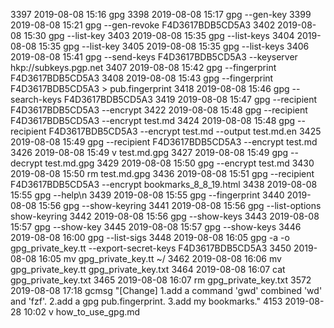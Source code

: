  3397  2019-08-08 15:16  gpg
 3398  2019-08-08 15:17  gpg --gen-key
 3399  2019-08-08 15:21  gpg --gen-revoke F4D3617BDB5CD5A3
 3402  2019-08-08 15:30  gpg --list-key
 3403  2019-08-08 15:35  gpg --list-keys
 3404  2019-08-08 15:35  gpg --list-key
 3405  2019-08-08 15:35  gpg --list-keys
 3406  2019-08-08 15:41  gpg --send-keys F4D3617BDB5CD5A3 --keyserver hkp://subkeys.pgp.net
 3407  2019-08-08 15:42  gpg --fingerprint F4D3617BDB5CD5A3
 3408  2019-08-08 15:43  gpg --fingerprint F4D3617BDB5CD5A3 > pub.fingerprint
 3418  2019-08-08 15:46  gpg --search-keys F4D3617BDB5CD5A3
 3419  2019-08-08 15:47  gpg --recipient F4D3617BDB5CD5A3 --encrypt 
 3422  2019-08-08 15:48  gpg --recipient F4D3617BDB5CD5A3 --encrypt test.md
 3424  2019-08-08 15:48  gpg --recipient F4D3617BDB5CD5A3 --encrypt test.md --output test.md.en
 3425  2019-08-08 15:49  gpg --recipient F4D3617BDB5CD5A3 --encrypt test.md
 3426  2019-08-08 15:49  v test.md.gpg
 3427  2019-08-08 15:49  gpg --decrypt test.md.gpg
 3429  2019-08-08 15:50  gpg --encrypt test.md
 3430  2019-08-08 15:50  rm test.md.gpg
 3436  2019-08-08 15:51  gpg --recipient F4D3617BDB5CD5A3 --encrypt bookmarks_8_8_19.html
 3438  2019-08-08 15:55  gpg --help\\n
 3439  2019-08-08 15:55  gpg --fingerprint
 3440  2019-08-08 15:56  gpg --show-keyring
 3441  2019-08-08 15:56  gpg --list-options show-keyring
 3442  2019-08-08 15:56  gpg --show-keys
 3443  2019-08-08 15:57  gpg --show-key
 3445  2019-08-08 15:57  gpg --show-keys
 3446  2019-08-08 16:00  gpg --list-sigs
 3448  2019-08-08 16:05  gpg -a -o gpg_private_key.tt --export-secret-keys F4D3617BDB5CD5A3
 3450  2019-08-08 16:05  mv gpg_private_key.tt ~/
 3462  2019-08-08 16:06  mv gpg_private_key.tt gpg_private_key.txt
 3464  2019-08-08 16:07  cat gpg_private_key.txt
 3465  2019-08-08 16:07  rm gpg_private_key.txt
 3572  2019-08-08 17:18  gcmsg "[Change] 1.add a command 'gwd' combined 'wd' and 'fzf'. 2.add a gpg pub.fingerprint. 3.add my bookmarks."
 4153  2019-08-28 10:02  v how_to_use_gpg.md
